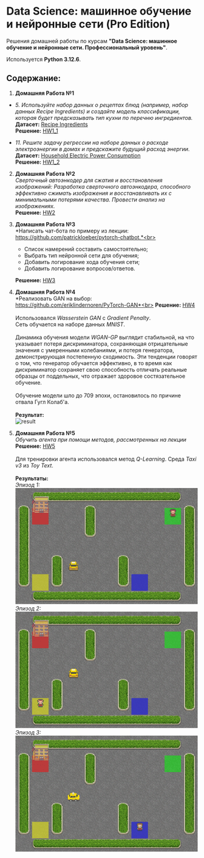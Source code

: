 # Data Science: машинное обучение и нейронные сети (Pro Edition)

Решения домашней работы по курсам **"Data Science: машинное обучение и нейронные сети. Профессиональный уровень"**.

Используется **Python 3.12.6**.

## Содержание:

1. **Домашняя Работа №1**
* *5.	Используйте набор данных о рецептах блюд (например, набор данных Recipe Ingredients) и создайте модель классификации, которая будет предсказывать тип кухни по перечню ингредиентов.*<br>
**Датасет:** [Recipe Ingredients](https://www.kaggle.com/datasets/kaggle/recipe-ingredients-dataset/)<br>
**Решение:** [HW1_1](src/HW1_1/HW1_1.ipynb)

* *11.	Решите задачу регрессии на наборе данных о расходе электроэнергии в домах и предскажите будущий расход энергии.*<br>
**Датасет:** [Household Electric Power Consumption](https://www.kaggle.com/datasets/uciml/electric-power-consumption-data-set)<br>
**Решение:** [HW1_2](src/HW1_2/HW1_2.ipynb)

2. **Домашняя Работа №2**<br>
*Сверточный автоэнкодер для сжатия и восстановления изображений: Разработка сверточного автоэнкодера, способного эффективно сжимать изображения и восстанавливать их с минимальными потерями качества. Провести анализ на изображениях.*<br>
**Решение:** [HW2](src/HW2/HW2.ipynb)

3. **Домашняя Работа №3**<br>
*Написать чат-бота по примеру из лекции: https://github.com/patrickloeber/pytorch-chatbot.*<br>
    - Список намерений составить самостоятельно;
    - Выбрать тип нейронной сети для обучения;
    - Добавить логирование хода обучения сети;
    - Добавить логирование вопросов/ответов.
    
    **Решение:** [HW3](src/HW3/HW3.ipynb)
4. **Домашняя Работа №4**<br>
*Реализовать GAN на выбор: https://github.com/eriklindernoren/PyTorch-GAN*<br>
**Решение:** [HW4](src/HW4/HW4.ipynb)<br><br>
Использовался *Wasserstein GAN* c *Gradient Penalty*.<br>
Сеть обучается на наборе данных *MNIST*.<br><br>
Динамика обучения модели *WGAN-GP* выглядит стабильной, на что указывает потеря дискриминатора, сохраняющая отрицательные значения с умеренными колебаниями, и потеря генератора, демонстрирующая постепенную сходимость. Эти тенденции говорят о том, что генератор обучается эффективно, в то время как дискриминатор сохраняет свою способность отличать реальные образцы от поддельных, что отражает здоровое состязательное обучение.<br><br>
Обучение модели шло до 709 эпохи, остановилось по причине отвала Гугл Колаб'а.<br><br>
**Результат:**<br>
![result](src/HW4/result.gif)<br>
5. **Домашняя Работа №5**<br>
*Обучить агента при помощи методов, рассмотренных на лекции*<br>
**Решение:** [HW5](src/HW5/HW5.ipynb)<br><br>
Для тренировки агента использовался метод *Q-Learning*. Среда *Taxi v3* из *Toy Text*.<br><br>
**Результаты:**<br>
*Эпизод 1:*<br>
![result](src/HW5/result_1.gif)<br>
*Эпизод 2:*<br>
![result](src/HW5/result_2.gif)<br>
*Эпизод 3:*<br>
![result](src/HW5/result_3.gif)